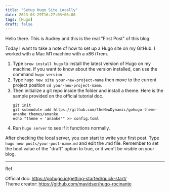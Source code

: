 ```yaml
---
title: "Setup Hugo Site Locally"
date: 2023-03-29T16:27:03+08:00
tags: [Hugo]
draft: false
---
```


Hello there. This is Audrey and this is the real "First Post" of this blog.

Today I want to take a note of how to set up a Hugo site on my GitHub.
I worked with a Mac M1 machine with a x86 iTrem.

1. Type `brew install hugo` to install the latest version of Hugo on my machine.
   If you want to know about the version installed, can use the command `hugo version`
2. Type `hugo new site your-new-project-name` then move to the current project position `cd your-new-project-name`.
3. Then initialize a git repo inside the folder and install a theme. Here is the sample provided on the official tutorial doc.
   ```
   git init
   git submodule add https://github.com/theNewDynamic/gohugo-theme-ananke themes/ananke
   echo "theme = 'ananke'" >> config.toml
   ```
4. Run `hugo server` to see if it functions normally.

After checking the local server, you can start to write your first post.
Type `hugo new posts/your-post-name.md` and edit the .md file. Remember to set the bool value of the "draft" option to true, or it won't be visible on your blog.

---
Ref

Official doc: https://gohugo.io/getting-started/quick-start/  
Theme creator: https://github.com/mavidser/hugo-rocinante  

<!--more-->
